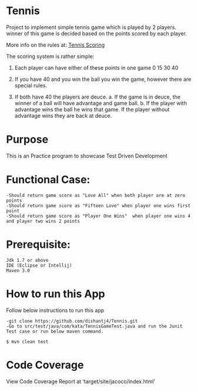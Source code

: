 # Tennis
Project to implement simple tennis game which is played by 2 players.
winner of this game is decided based on the points scored by each player.

More info on the rules at: [Tennis Scoring](http://en.wikipedia.org/wiki/Tennis#Scoring)

The scoring system is rather simple:

1. Each player can have either of these points in one game 0 15 30 40

2. If you have 40 and you win the ball you win the game, however there are special rules.

3. If both have 40 the players are deuce. a. If the game is in deuce, the winner of a ball will have advantage and game ball. b.
If the player with advantage wins the ball he wins that game. If the player without advantage wins they are back at deuce.

# Purpose
This is an Practice program to showcase Test Driven Development

# Functional Case:

````
-Should return game score as "Love All" when both player are at zero points
-Should return game score as "Fifteen Love" when player one wins first point
-Should return game score as "Player One Wins"  when player one wins 4 and player two wins 2 points

````

# Prerequisite:

````
Jdk 1.7 or above
IDE (Eclipse or Intellij)
Maven 3.0
````

# How to run this App

Follow below instructions to run this app
````
-git clone https://github.com/dishantj4/Tennis.git
-Go to src/test/java/com/kata/TennisGameTest.java and run the Junit Test case or run below maven command.

$ mvn clean test

````

# Code Coverage

View Code Coverage Report at ‘target/site/jacoco/index.html’






